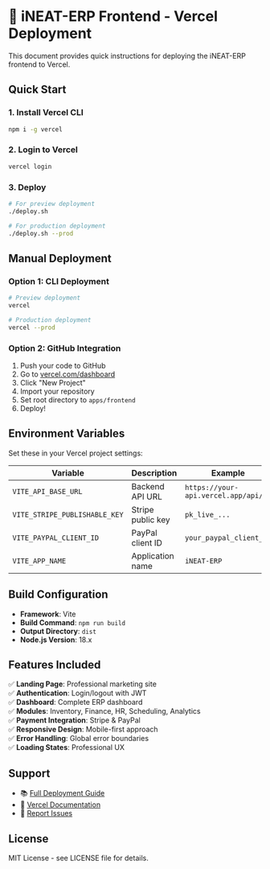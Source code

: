 # 🚀 iNEAT-ERP Frontend - Vercel Deployment

This document provides quick instructions for deploying the iNEAT-ERP frontend to Vercel.

## Quick Start

### 1. Install Vercel CLI
```bash
npm i -g vercel
```

### 2. Login to Vercel
```bash
vercel login
```

### 3. Deploy
```bash
# For preview deployment
./deploy.sh

# For production deployment
./deploy.sh --prod
```

## Manual Deployment

### Option 1: CLI Deployment
```bash
# Preview deployment
vercel

# Production deployment
vercel --prod
```

### Option 2: GitHub Integration
1. Push your code to GitHub
2. Go to [vercel.com/dashboard](https://vercel.com/dashboard)
3. Click "New Project"
4. Import your repository
5. Set root directory to `apps/frontend`
6. Deploy!

## Environment Variables

Set these in your Vercel project settings:

| Variable | Description | Example |
|----------|-------------|---------|
| `VITE_API_BASE_URL` | Backend API URL | `https://your-api.vercel.app/api/v1` |
| `VITE_STRIPE_PUBLISHABLE_KEY` | Stripe public key | `pk_live_...` |
| `VITE_PAYPAL_CLIENT_ID` | PayPal client ID | `your_paypal_client_id` |
| `VITE_APP_NAME` | Application name | `iNEAT-ERP` |

## Build Configuration

- **Framework**: Vite
- **Build Command**: `npm run build`
- **Output Directory**: `dist`
- **Node.js Version**: 18.x

## Features Included

✅ **Landing Page**: Professional marketing site  
✅ **Authentication**: Login/logout with JWT  
✅ **Dashboard**: Complete ERP dashboard  
✅ **Modules**: Inventory, Finance, HR, Scheduling, Analytics  
✅ **Payment Integration**: Stripe & PayPal  
✅ **Responsive Design**: Mobile-first approach  
✅ **Error Handling**: Global error boundaries  
✅ **Loading States**: Professional UX  

## Support

- 📚 [Full Deployment Guide](./VERCEL_DEPLOYMENT.md)
- 🔧 [Vercel Documentation](https://vercel.com/docs)
- 🐛 [Report Issues](https://github.com/your-repo/issues)

## License

MIT License - see LICENSE file for details.
